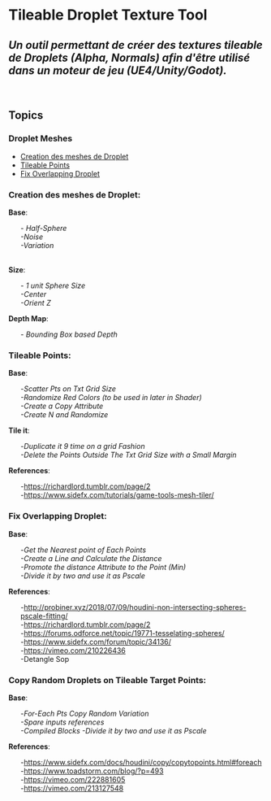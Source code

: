 # Tileable Droplet Texture Tool 
## _Un outil permettant de créer des textures tileable de Droplets (Alpha, Normals) afin d'être utilisé dans un moteur de jeu (UE4/Unity/Godot)._


<br>

## Topics

### Droplet Meshes
* [Creation des meshes de Droplet](#Creation-des-meshes-de-Droplet)
* [Tileable Points](#tileable-points)
* [Fix Overlapping Droplet](#fix-overlapping-droplet)


### Creation des meshes de Droplet:

**Base**:\
    <ul>-
    _Half-Sphere\
    -Noise\
    -Variation_
    </ul>\
**Size**:\
    <ul>-
    _1 unit Sphere Size\
    -Center\
    -Orient Z_
    </ul>
**Depth Map**:\
    <ul>-
    _Bounding Box based Depth_\
    </ul>
### Tileable Points:
 
**Base**:\
    <ul>-_Scatter Pts on Txt Grid Size\
    -Randomize  Red Colors (to be used in later in Shader)\
    -Create a Copy Attribute\
    -Create N and Randomize_
    </ul>
**Tile it**:\
    <ul>-_Duplicate it 9 time on a grid Fashion\
    -Delete the Points Outside The Txt Grid Size with a Small Margin_\
    </ul>
**References**:\
    <ul>-https://richardlord.tumblr.com/page/2
    <br>
    -https://www.sidefx.com/tutorials/game-tools-mesh-tiler/
    </ul>

### Fix Overlapping Droplet:
 
**Base**:\
    <ul>-_Get the Nearest point of Each Points\
    -Create a Line and Calculate the Distance\
    -Promote the distance Attribute to the Point (Min)<br>
    -Divide it by two and use it as Pscale_
    </ul>
**References**:\
    <ul>-http://probiner.xyz/2018/07/09/houdini-non-intersecting-spheres-pscale-fitting/
    <br>
    -https://richardlord.tumblr.com/page/2
    <br>
    -https://forums.odforce.net/topic/19771-tesselating-spheres/
    <br>
    -https://www.sidefx.com/forum/topic/34136/
    <br>
    -https://vimeo.com/210226436
    <br>
    -Detangle Sop
    </ul>

### Copy Random Droplets on Tileable Target Points:
 
**Base**:\
    <ul>-_For-Each Pts Copy Random Variation\
    -Spare inputs references\
    -Compiled Blocks
    -Divide it by two and use it as Pscale_
    </ul>
**References**:\
    <ul>-https://www.sidefx.com/docs/houdini/copy/copytopoints.html#foreach
    <br>
    -https://www.toadstorm.com/blog/?p=493
    <br>
    -https://vimeo.com/222881605
    <br>
    -https://vimeo.com/213127548
    </ul>
